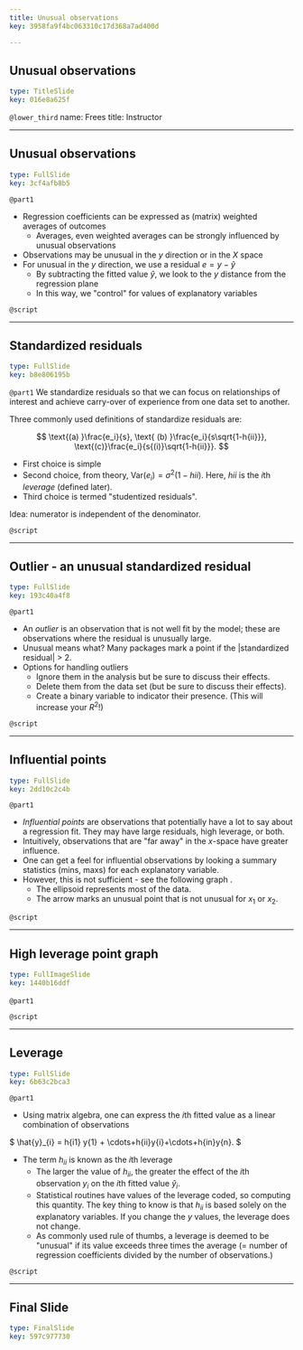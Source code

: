 ```yaml
---
title: Unusual observations
key: 3958fa9f4bc063310c17d368a7ad400d

---
```

## Unusual observations

```yaml
type: TitleSlide
key: 016e8a625f
```





`@lower_third`
name: Frees
title: Instructor




---
## Unusual observations

```yaml
type: FullSlide
key: 3cf4afb8b5
```

`@part1`
- Regression coefficients can be expressed as (matrix) weighted averages of outcomes
    - Averages, even weighted averages can be strongly influenced by unusual observations
- Observations may be unusual in the *y* direction or in the *X* space
- For unusual in the *y* direction, we use a residual $e = y - \hat{y}$
    - By subtracting the fitted value $\hat{y}$, we look to the *y* distance from the regression plane
    - In this way, we "control" for values of explanatory variables





`@script`




---
## Standardized residuals

```yaml
type: FullSlide
key: b8e806195b
```

`@part1`
We standardize residuals so that we can focus on relationships of interest and achieve carry-over of experience from one data set to another.

Three commonly used definitions of standardize residuals are:

$$
\text{(a) }\frac{e_i}{s}, \text{ (b) }\frac{e_i}{s\sqrt{1-h{ii}}}, \text{(c)}\frac{e_i}{s{(i)}\sqrt{1-h{ii}}}.
$$

- First choice is simple
- Second choice, from theory, $\text{Var}(e_i)=\sigma ^{2}(1-h{ii}).$ Here, $h{ii}$ is the *i*th *leverage* (defined later).
- Third choice is termed "studentized residuals". 

Idea: numerator is independent of the denominator.





`@script`




---
## Outlier - an unusual standardized residual

```yaml
type: FullSlide
key: 193c40a4f8
```

`@part1`
- An *outlier* is an observation that is not well fit by the model; these are observations where the residual is unusually large.
- Unusual means what?  Many packages mark a point if the |standardized residual| > 2.
- Options for handling outliers
    - Ignore them in the analysis but be sure to discuss their effects.
    - Delete them from the data set (but be sure to discuss their effects).
    - Create a binary variable to indicator their presence. (This will increase your $R^2$!)





`@script`




---
## Influential points

```yaml
type: FullSlide
key: 2dd10c2c4b
```

`@part1`
- *Influential points* are observations that potentially have a lot to say about a regression fit. They may have large residuals, high leverage, or both.
- Intuitively, observations that are "far away" in the $x$-space have greater influence.
- One can get a feel for influential observations by looking a summary statistics (mins, maxs) for each explanatory variable.
- However, this is not sufficient - see the following graph .
    - The ellipsoid represents most of the data. 
    - The arrow marks an unusual point that is not unusual for $x_1$ or $x_2$.





`@script`




---
## High leverage point graph

```yaml
type: FullImageSlide
key: 1440b16ddf
```

`@part1`
![]()





`@script`




---
## Leverage

```yaml
type: FullSlide
key: 6b63c2bca3
```

`@part1`
- Using matrix algebra, one can express the *i*th fitted value as a linear combination of observations

$
\hat{y}_{i} = h{i1} y{1} + \cdots+h{ii}y{i}+\cdots+h{in}y{n}.
$

- The term $h_{ii}$ is known as the *i*th leverage
    - The larger the value of $h_{ii}$, the greater the effect of the *i*th observation $y_i$ on the *i*th fitted value $\hat{y}_i$.
    - Statistical routines have values of the leverage coded, so computing this quantity. The key thing to know is that  $h_{ii}$ is based solely on the explanatory variables. If you change the $y$ values, the leverage does not change.
    - As commonly used rule of thumbs, a leverage is deemed to be "unusual" if its value exceeds three times the average (= number of regression coefficients divided by the number of observations.)





`@script`




---
## Final Slide

```yaml
type: FinalSlide
key: 597c977730
```








